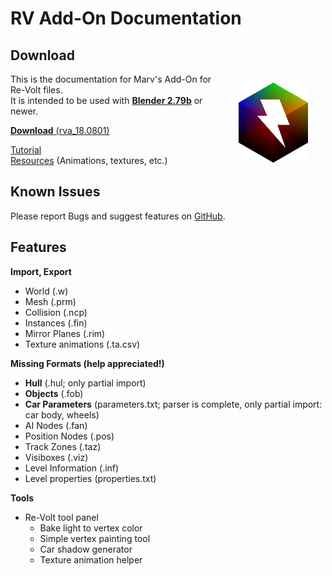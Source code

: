 # RV Add-On Documentation

## Download

<span style="float: right; margin: 1em 2em;">![](img/rva_small.png)</span>

This is the documentation for Marv's Add-On for Re-Volt files.  
It is intended to be used with [**Blender 2.79b**](https://www.blender.org/download/) or newer.

[**Download** (rva_18.0801)](https://github.com/Yethiel/re-volt-addon/releases/tag/rva_18.0801)


[Tutorial](http://learn.re-volt.io)  
[Resources](http://learn.re-volt.io/tracks-blender/resources) (Animations, textures, etc.)



## Known Issues

Please report Bugs and suggest features on [GitHub](https://github.com/Yethiel/re-volt-addon/issues).

## Features

**Import, Export**

- World (.w)
- Mesh (.prm)
- Collision (.ncp)
- Instances (.fin)
- Mirror Planes (.rim)
- Texture animations (.ta.csv)

**Missing Formats (help appreciated!)**

- **Hull** (.hul; only partial import)
- **Objects** (.fob)
- **Car Parameters** (parameters.txt; parser is complete, only partial import: car body, wheels)
- AI Nodes (.fan)
- Position Nodes (.pos)
- Track Zones (.taz)
- Visiboxes (.viz)
- Level Information (.inf)
- Level properties (properties.txt)

**Tools**

- Re-Volt tool panel
    - Bake light to vertex color
    - Simple vertex painting tool
    - Car shadow generator
    - Texture animation helper